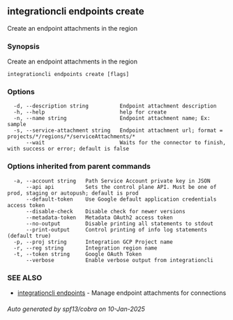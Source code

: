 ## integrationcli endpoints create

Create an endpoint attachments in the region

### Synopsis

Create an endpoint attachments in the region

```
integrationcli endpoints create [flags]
```

### Options

```
  -d, --description string          Endpoint attachment description
  -h, --help                        help for create
  -n, --name string                 Endpoint attachment name; Ex: sample
  -s, --service-attachment string   Endpoint attachment url; format = projects/*/regions/*/serviceAttachments/*
      --wait                        Waits for the connector to finish, with success or error; default is false
```

### Options inherited from parent commands

```
  -a, --account string   Path Service Account private key in JSON
      --api api          Sets the control plane API. Must be one of prod, staging or autopush; default is prod
      --default-token    Use Google default application credentials access token
      --disable-check    Disable check for newer versions
      --metadata-token   Metadata OAuth2 access token
      --no-output        Disable printing all statements to stdout
      --print-output     Control printing of info log statements (default true)
  -p, --proj string      Integration GCP Project name
  -r, --reg string       Integration region name
  -t, --token string     Google OAuth Token
      --verbose          Enable verbose output from integrationcli
```

### SEE ALSO

* [integrationcli endpoints](integrationcli_endpoints.md)	 - Manage endpoint attachments for connections

###### Auto generated by spf13/cobra on 10-Jan-2025
